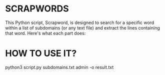 # SCRAPWORDS
This Python script, Scrapword, is designed to search for a specific word within a list of subdomains (or any text file) and extract the lines containing that word. Here's what each part does:
# HOW TO USE IT?
python3 script.py subdomains.txt admin -o result.txt

